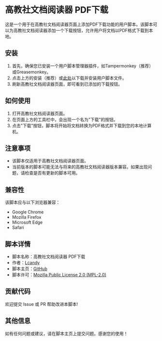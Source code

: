 # 高教社文档阅读器 PDF下载

这是一个用于在高教社文档阅读器页面上添加PDF下载功能的用户脚本。该脚本可以为高教社文档阅读器添加一个下载按钮，允许用户将文档以PDF格式下载到本地。

## 安装

1. 首先，确保您已安装一个用户脚本管理器插件，如Tampermonkey（推荐）或Greasemonkey。
2. 点击上方的安装（推荐）或[此处](https://github.com/lcandy2/user.js/raw/main/hep.com.cn/HEP-Reader-PDF-Downloader.user.js)以下载并安装用户脚本文件。
3. 刷新高教社文档阅读器页面，即可看到已添加的下载按钮。

## 如何使用

1. 打开高教社文档阅读器页面。
2. 在页面上方的工具栏中，会出现一个名为"下载"的按钮。
3. 点击"下载"按钮，脚本将开始将文档转换为PDF格式并下载到您的本地计算机。

## 注意事项

- 该脚本仅适用于高教社文档阅读器页面。
- 当前版本的脚本可能无法与将来的高教社文档阅读器版本兼容。如果出现问题，请检查是否有更新的脚本可用。

## 兼容性

该脚本应与以下浏览器兼容：

- Google Chrome
- Mozilla Firefox
- Microsoft Edge
- Safari

## 脚本详情

- 脚本名称：高教社文档阅读器 PDF下载
- 作者：[Lcandy](https://github.com/lcandy2)
- 脚本主页：[GitHub](https://github.com/lcandy2/user.js/tree/main/hep.com.cn/HEP-Reader-PDF-Downloader.user.md)
- 脚本许可：[Mozilla Public License 2.0 (MPL-2.0)](https://github.com/lcandy2/user.js/tree/main/LICENSE)

## 贡献代码

欢迎提交 Issue 或 PR 帮助改进本脚本!

## 其他信息

如有任何问题或建议，请在脚本主页上提交问题。感谢您的使用！

